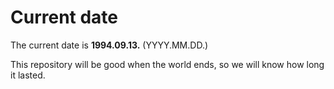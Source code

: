 # Current date

The current date is **1994.09.13.** (YYYY.MM.DD.)

This repository will be good when the world ends, so we will know how long it lasted.